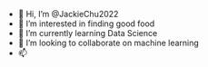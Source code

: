 - 👋 Hi, I’m @JackieChu2022
- 👀 I’m interested in finding good food
- 🌱 I’m currently learning Data Science
- 💞️ I’m looking to collaborate on machine learning
- 📫 

<!---
JackieChu2022/JackieChu2022 is a ✨ special ✨ repository because its `README.md` (this file) appears on your GitHub profile.
You can click the Preview link to take a look at your changes.
--->
